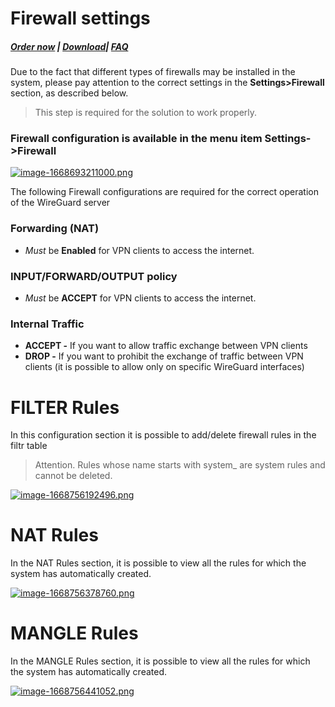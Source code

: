 # Firewall settings

##### [Order now](https://puqcloud.com/index.php?rp=/store/puqvpn) | [Download](https://download.puqcloud.com/cp/puqvpncp/)| [FAQ](https://faq.puqcloud.com)

Due to the fact that different types of firewalls may be installed in the system, please pay attention to the correct settings in the **Settings&gt;Firewall** section, as described below.

>This step is required for the solution to work properly.

### Firewall configuration is available in the menu item **Settings-&gt;Firewall**

[![image-1668693211000.png](https://doc.puq.info/uploads/images/gallery/2022-11/scaled-1680-/image-1668693211000.png)](https://doc.puq.info/uploads/images/gallery/2022-11/image-1668693211000.png)

The following Firewall configurations are required for the correct operation of the WireGuard server

### **Forwarding (NAT)**

- *Must* be **Enabled** for VPN clients to access the internet.

### **INPUT/FORWARD/OUTPUT policy**

- *Must* be **ACCEPT** for VPN clients to access the internet.

### **Internal Traffic**

- **ACCEPT -** If you want to allow traffic exchange between VPN clients
- **DROP -** If you want to prohibit the exchange of traffic between VPN clients (it is possible to allow only on specific WireGuard interfaces)

# FILTER Rules

In this configuration section it is possible to add/delete firewall rules in the filtr table

>Attention. Rules whose name starts with system\_ are system rules and cannot be deleted.

[![image-1668756192496.png](https://doc.puq.info/uploads/images/gallery/2022-11/scaled-1680-/image-1668756192496.png)](https://doc.puq.info/uploads/images/gallery/2022-11/image-1668756192496.png)

# NAT Rules

In the NAT Rules section, it is possible to view all the rules for which the system has automatically created.

[![image-1668756378760.png](https://doc.puq.info/uploads/images/gallery/2022-11/scaled-1680-/image-1668756378760.png)](https://doc.puq.info/uploads/images/gallery/2022-11/image-1668756378760.png)

# MANGLE Rules

In the MANGLE Rules section, it is possible to view all the rules for which the system has automatically created.

[![image-1668756441052.png](https://doc.puq.info/uploads/images/gallery/2022-11/scaled-1680-/image-1668756441052.png)](https://doc.puq.info/uploads/images/gallery/2022-11/image-1668756441052.png)
